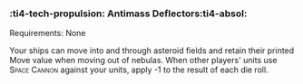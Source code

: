 ### :ti4-tech-propulsion: **Antimass Deflectors**:ti4-absol:

Requirements: None

Your ships can move into and through asteroid fields and retain their printed Move value when moving out of nebulas.
When other players' units use <span style="font-variant:small-caps;">Space Cannon</span> against your units, apply -1 to the result of each die roll.
